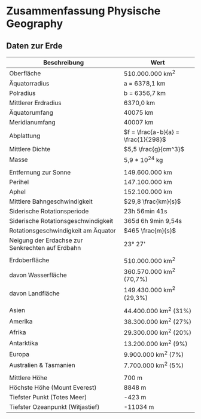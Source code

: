 # Zusammenfassung Physische Geography

## Daten zur Erde
|Beschreibung|Wert|
|------------|----|
|Oberfläche|510.000.000 km<sup>2</sup>|
|Äquatorradius|a = 6378,1 km|
|Polradius|b = 6356,7 km|
|Mittlerer Erdradius|6370,0 km|
|Äquatorumfang|40075 km|
|Meridianumfang|40007 km|
|Abplattung|$f = \frac{a-b}{a} = \frac{1}{298}$|
|Mittlere Dichte|$5,5 \frac{g}{cm^3}$|
|Masse|5,9 * 10<sup>24</sup> kg|
|||
|Entfernung zur Sonne|149.600.000 km|
|Perihel|147.100.000 km|
|Aphel|152.100.000 km|
|Mittlere Bahngeschwindigkeit|$29,8 \frac{km}{s}$|
|Siderische Rotationsperiode|23h 56min 41s|
|Siderische Rotationsgeschwindigkeit|365d 6h 9min 9,54s|
|Rotationsgeschwindigkeit am Äquator|$465 \frac{m}{s}$|
|Neigung der Erdachse zur Senkrechten auf Erdbahn|23° 27'|
|||
|Erdoberfläche|510.000.000 km<sup>2</sup>|
|davon Wasserfläche|360.570.000 km<sup>2</sup> (70,7%)|
|davon Landfläche|149.430.000 km<sup>2</sup> (29,3%)|
|||
|Asien|44.400.000 km<sup>2</sup> (31%)|
|Amerika|38.300.000 km<sup>2</sup> (27%)|
|Afrika|29.300.000 km<sup>2</sup> (20%)|
|Antarktika|13.200.000 km<sup>2</sup> (9%)|
|Europa|9.900.000 km<sup>2</sup> (7%)|
|Australien & Tasmanien|7.700.000 km<sup>2</sup> (5%)|
|||
|Mittlere Höhe|700 m|
|Höchste Höhe (Mount Everest)|8848 m|
|Tiefster Punkt (Totes Meer)|-423 m|
|Tiefster Ozeanpunkt (Witjastief)|-11034 m|
